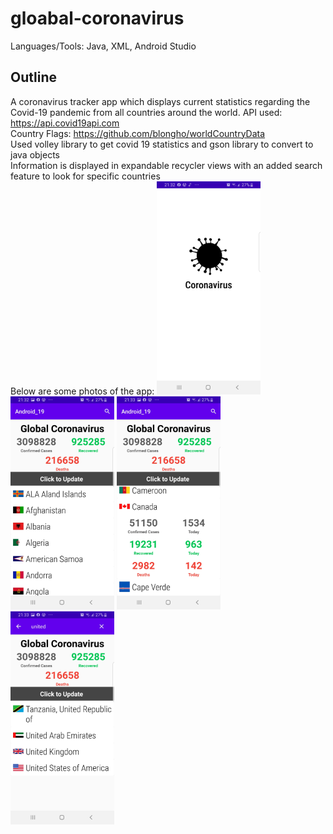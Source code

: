 # gloabal-coronavirus

Languages/Tools: Java, XML, Android Studio

## Outline
A coronavirus tracker app which displays current statistics regarding the Covid-19 pandemic from all countries around the world. 
API used: https://api.covid19api.com                                                                                                       
Country Flags: https://github.com/blongho/worldCountryData                                                                                 
Used volley library to get covid 19 statistics and gson library to convert to java objects                                                
Information is displayed in expandable recycler views with an added search feature to look for specific countries                         
Below are some photos of the app:
<img src = "covid19/splash.jpg" height = 341 >
<img src = "covid19/main.jpg" height = 341 >
<img src = "covid19/expandable.jpg" height = 341 >
<img src = "covid19/search.jpg" height = 341 >


